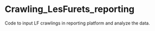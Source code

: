 # Crawling_LesFurets_reporting
Code to input LF crawlings in reporting platform and analyze the data.
